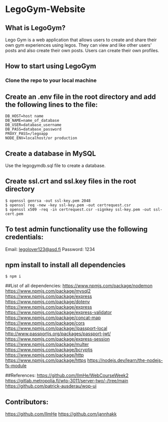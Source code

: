# LegoGym-Website

## What is LegoGym?
Lego Gym is a web application that allows users to create and share their own gym experiences using legos.
They can view and like other users' posts and also create their own posts.
Users can create their own profiles.

## How to start using LegoGym
### Clone the repo to your local machine
## Create an .env file in the root directory and add the following lines to the file:

```
DB_HOST=host name
DB_NAME=name_of_database
DB_USER=database_username
DB_PASS=database_password
PROXY_PASS=/legoapp
NODE_ENV=localhost/or production
```

## Create a database in MySQL
Use the legogymdb.sql file to create a database.

## Create ssl.crt and ssl.key files in the root directory
```
$ openssl genrsa -out ssl-key.pem 2048
$ openssl req -new -key ssl-key.pem -out certrequest.csr
$ openssl x509 -req -in certrequest.csr -signkey ssl-key.pem -out ssl-cert.pem
```

## To test admin functionality use the following credentials:
Email: legolover123@asd.fi
Password: 1234

## npm install to install all dependencies
```
$ npm i
```
##List of all dependencies:
https://www.npmjs.com/package/nodemon
https://www.npmjs.com/package/mysql2
https://www.npmjs.com/package/express
https://www.npmjs.com/package/dotenv
https://www.npmjs.com/package/express
https://www.npmjs.com/package/express-validator
https://www.npmjs.com/package/concat-map
https://www.npmjs.com/package/cors
https://www.npmjs.com/package//passport-local
http://www.passportjs.org/packages/passport-jwt/
https://www.npmjs.com/package/express-session
https://www.npmjs.com/package/multer
https://www.npmjs.com/package/bcryptjs
https://www.npmjs.com/package/http
https://www.npmjs.com/package/https
https://nodejs.dev/learn/the-nodejs-fs-module

##References:
https://github.com/IlmHe/WebCourseWeek2
https://gitlab.metropolia.fi/wtp-3011/server-two/-/tree/main
https://github.com/patrick-ausderau/wop-ui

## Contributors:
https://github.com/IlmHe
https://github.com/jannhakk
